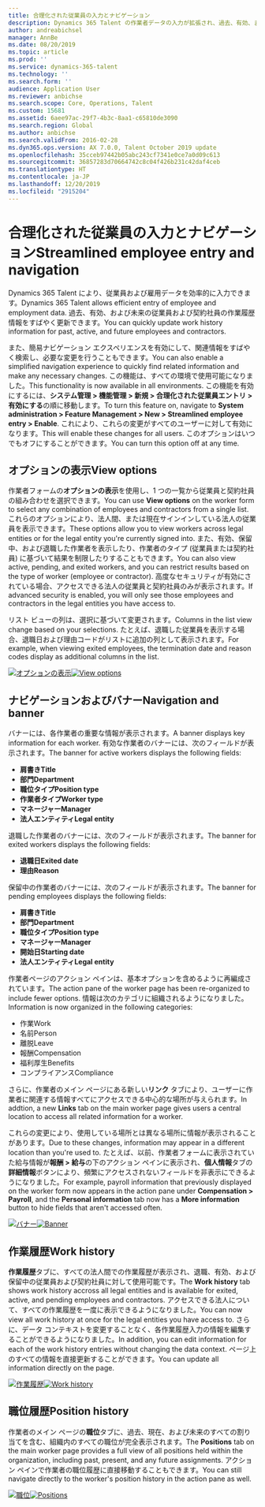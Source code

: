 ```yaml
---
title: 合理化された従業員の入力とナビゲーション
description: Dynamics 365 Talent の作業者データの入力が拡張され、過去、有効、または未来のすべての従業員に対して簡単な入力ができるようになりました。 簡易/連結ナビゲーション モデルが更新され、関連情報をすばやく検索し、必要な更新の表示と実行を行うことができるようになりました。
author: andreabichsel
manager: AnnBe
ms.date: 08/20/2019
ms.topic: article
ms.prod: ''
ms.service: dynamics-365-talent
ms.technology: ''
ms.search.form: ''
audience: Application User
ms.reviewer: anbichse
ms.search.scope: Core, Operations, Talent
ms.custom: 15681
ms.assetid: 6aee97ac-29f7-4b3c-8aa1-c65810de3090
ms.search.region: Global
ms.author: anbichse
ms.search.validFrom: 2016-02-28
ms.dyn365.ops.version: AX 7.0.0, Talent October 2019 update
ms.openlocfilehash: 35cceb97442b05abc243cf7341e0ce7a0d09c613
ms.sourcegitcommit: 36857283d70664742c8c04f426b231c42daf4ceb
ms.translationtype: HT
ms.contentlocale: ja-JP
ms.lasthandoff: 12/20/2019
ms.locfileid: "2915204"
---
```

# <a name="streamlined-employee-entry-and-navigation"></a><span data-ttu-id="82ef6-104">合理化された従業員の入力とナビゲーション</span><span class="sxs-lookup"><span data-stu-id="82ef6-104">Streamlined employee entry and navigation</span></span>

<span data-ttu-id="82ef6-105">Dynamics 365 Talent により、従業員および雇用データを効率的に入力できます。</span><span class="sxs-lookup"><span data-stu-id="82ef6-105">Dynamics 365 Talent allows efficient entry of employee and employment data.</span></span> <span data-ttu-id="82ef6-106">過去、有効、および未来の従業員および契約社員の作業履歴情報をすばやく更新できます。</span><span class="sxs-lookup"><span data-stu-id="82ef6-106">You can quickly update work history information for past, active, and future employees and contractors.</span></span>

<span data-ttu-id="82ef6-107">また、簡易ナビゲーション エクスペリエンスを有効にして、関連情報をすばやく検索し、必要な変更を行うこともできます。</span><span class="sxs-lookup"><span data-stu-id="82ef6-107">You can also enable a simplified navigation experience to quickly find related information and make any necessary changes.</span></span> <span data-ttu-id="82ef6-108">この機能は、すべての環境で使用可能になりました。</span><span class="sxs-lookup"><span data-stu-id="82ef6-108">This functionality is now available in all environments.</span></span> <span data-ttu-id="82ef6-109">この機能を有効にするには、**システム管理 > 機能管理 > 新規 > 合理化された従業員エントリ > 有効にする**の順に移動します。</span><span class="sxs-lookup"><span data-stu-id="82ef6-109">To turn this feature on, navigate to **System administration > Feature Management > New > Streamlined employee entry > Enable**.</span></span> <span data-ttu-id="82ef6-110">これにより、これらの変更がすべてのユーザーに対して有効になります。</span><span class="sxs-lookup"><span data-stu-id="82ef6-110">This will enable these changes for all users.</span></span> <span data-ttu-id="82ef6-111">このオプションはいつでもオフにすることができます。</span><span class="sxs-lookup"><span data-stu-id="82ef6-111">You can turn this option off at any time.</span></span>

## <a name="view-options"></a><span data-ttu-id="82ef6-112">オプションの表示</span><span class="sxs-lookup"><span data-stu-id="82ef6-112">View options</span></span>

<span data-ttu-id="82ef6-113">作業者フォームの**オプションの表示**を使用し、1 つの一覧から従業員と契約社員の組み合わせを選択できます。</span><span class="sxs-lookup"><span data-stu-id="82ef6-113">You can use **View options** on the worker form to select any combination of employees and contractors from a single list.</span></span> <span data-ttu-id="82ef6-114">これらのオプションにより、法人間、または現在サインインしている法人の従業員を表示できます。</span><span class="sxs-lookup"><span data-stu-id="82ef6-114">These options allow you to view workers across legal entities or for the legal entity you're currently signed into.</span></span> <span data-ttu-id="82ef6-115">また、有効、保留中、および退職した作業者を表示したり、作業者のタイプ (従業員または契約社員) に基づいて結果を制限したりすることもできます。</span><span class="sxs-lookup"><span data-stu-id="82ef6-115">You can also view active, pending, and exited workers, and you can restrict results based on the type of worker (employee or contractor).</span></span> <span data-ttu-id="82ef6-116">高度なセキュリティが有効にされている場合、アクセスできる法人の従業員と契約社員のみが表示されます。</span><span class="sxs-lookup"><span data-stu-id="82ef6-116">If advanced security is enabled, you will only see those employees and contractors in the legal entities you have access to.</span></span>

<span data-ttu-id="82ef6-117">リスト ビューの列は、選択に基づいて変更されます。</span><span class="sxs-lookup"><span data-stu-id="82ef6-117">Columns in the list view change based on your selections.</span></span> <span data-ttu-id="82ef6-118">たとえば、退職した従業員を表示する場合、退職日および理由コードがリストに追加の列として表示されます。</span><span class="sxs-lookup"><span data-stu-id="82ef6-118">For example, when viewing exited employees, the termination date and reason codes display as additional columns in the list.</span></span> 

<span data-ttu-id="82ef6-119">[![オプションの表示](./media/Worker-view-option.png)](./media/worker-view-option.png)</span><span class="sxs-lookup"><span data-stu-id="82ef6-119">[![View options](./media/Worker-view-option.png)](./media/worker-view-option.png)</span></span>

## <a name="navigation-and-banner"></a><span data-ttu-id="82ef6-120">ナビゲーションおよびバナー</span><span class="sxs-lookup"><span data-stu-id="82ef6-120">Navigation and banner</span></span>

<span data-ttu-id="82ef6-121">バナーには、各作業者の重要な情報が表示されます。</span><span class="sxs-lookup"><span data-stu-id="82ef6-121">A banner displays key information for each worker.</span></span> <span data-ttu-id="82ef6-122">有効な作業者のバナーには、次のフィールドが表示されます。</span><span class="sxs-lookup"><span data-stu-id="82ef6-122">The banner for active workers displays the following fields:</span></span>

- <span data-ttu-id="82ef6-123">**肩書き**</span><span class="sxs-lookup"><span data-stu-id="82ef6-123">**Title**</span></span>
- <span data-ttu-id="82ef6-124">**部門**</span><span class="sxs-lookup"><span data-stu-id="82ef6-124">**Department**</span></span>
- <span data-ttu-id="82ef6-125">**職位タイプ**</span><span class="sxs-lookup"><span data-stu-id="82ef6-125">**Position type**</span></span>
- <span data-ttu-id="82ef6-126">**作業者タイプ**</span><span class="sxs-lookup"><span data-stu-id="82ef6-126">**Worker type**</span></span>
- <span data-ttu-id="82ef6-127">**マネージャー**</span><span class="sxs-lookup"><span data-stu-id="82ef6-127">**Manager**</span></span>
- <span data-ttu-id="82ef6-128">**法人エンティティ**</span><span class="sxs-lookup"><span data-stu-id="82ef6-128">**Legal entity**</span></span>

<span data-ttu-id="82ef6-129">退職した作業者のバナーには、次のフィールドが表示されます。</span><span class="sxs-lookup"><span data-stu-id="82ef6-129">The banner for exited workers displays the following fields:</span></span>

- <span data-ttu-id="82ef6-130">**退職日**</span><span class="sxs-lookup"><span data-stu-id="82ef6-130">**Exited date**</span></span>
- <span data-ttu-id="82ef6-131">**理由**</span><span class="sxs-lookup"><span data-stu-id="82ef6-131">**Reason**</span></span>

<span data-ttu-id="82ef6-132">保留中の作業者のバナーには、次のフィールドが表示されます。</span><span class="sxs-lookup"><span data-stu-id="82ef6-132">The banner for pending employees displays the following fields:</span></span>

- <span data-ttu-id="82ef6-133">**肩書き**</span><span class="sxs-lookup"><span data-stu-id="82ef6-133">**Title**</span></span>
- <span data-ttu-id="82ef6-134">**部門**</span><span class="sxs-lookup"><span data-stu-id="82ef6-134">**Department**</span></span>
- <span data-ttu-id="82ef6-135">**職位タイプ**</span><span class="sxs-lookup"><span data-stu-id="82ef6-135">**Position type**</span></span>
- <span data-ttu-id="82ef6-136">**マネージャー**</span><span class="sxs-lookup"><span data-stu-id="82ef6-136">**Manager**</span></span>
- <span data-ttu-id="82ef6-137">**開始日**</span><span class="sxs-lookup"><span data-stu-id="82ef6-137">**Starting date**</span></span>
- <span data-ttu-id="82ef6-138">**法人エンティティ**</span><span class="sxs-lookup"><span data-stu-id="82ef6-138">**Legal entity**</span></span>

<span data-ttu-id="82ef6-139">作業者ページのアクション ペインは、基本オプションを含めるように再編成されています。</span><span class="sxs-lookup"><span data-stu-id="82ef6-139">The action pane of the worker page has been re-organized to include fewer options.</span></span> <span data-ttu-id="82ef6-140">情報は次のカテゴリに組織されるようになりました。</span><span class="sxs-lookup"><span data-stu-id="82ef6-140">Information is now organized in the following categories:</span></span> 

- <span data-ttu-id="82ef6-141">作業</span><span class="sxs-lookup"><span data-stu-id="82ef6-141">Work</span></span>
- <span data-ttu-id="82ef6-142">名前</span><span class="sxs-lookup"><span data-stu-id="82ef6-142">Person</span></span>
- <span data-ttu-id="82ef6-143">離脱</span><span class="sxs-lookup"><span data-stu-id="82ef6-143">Leave</span></span>
- <span data-ttu-id="82ef6-144">報酬</span><span class="sxs-lookup"><span data-stu-id="82ef6-144">Compensation</span></span>
- <span data-ttu-id="82ef6-145">福利厚生</span><span class="sxs-lookup"><span data-stu-id="82ef6-145">Benefits</span></span>
- <span data-ttu-id="82ef6-146">コンプライアンス</span><span class="sxs-lookup"><span data-stu-id="82ef6-146">Compliance</span></span>

<span data-ttu-id="82ef6-147">さらに、作業者のメイン ページにある新しい**リンク** タブにより、ユーザーに作業者に関連する情報すべてにアクセスできる中心的な場所が与えられます。</span><span class="sxs-lookup"><span data-stu-id="82ef6-147">In addtion, a new **Links** tab on the main worker page gives users a central location to access all related information for a worker.</span></span>

<span data-ttu-id="82ef6-148">これらの変更により、使用している場所とは異なる場所に情報が表示されることがあります。</span><span class="sxs-lookup"><span data-stu-id="82ef6-148">Due to these changes, information may appear in a different location than you're used to.</span></span> <span data-ttu-id="82ef6-149">たとえば、以前、作業者フォームに表示されていた給与情報が**報酬 > 給与**の下のアクション ペインに表示され、**個人情報**タブの**詳細情報**ボタンにより、頻繁にアクセスされないフィールドを非表示にできるようになりました。</span><span class="sxs-lookup"><span data-stu-id="82ef6-149">For example, payroll information that previously displayed on the worker form now appears in the action pane under **Compensation > Payroll**, and the **Personal information** tab now has a **More information** button to hide fields that aren't accessed often.</span></span>

<span data-ttu-id="82ef6-150">[![バナー](./media/Banner.png)](./media/Banner.png)</span><span class="sxs-lookup"><span data-stu-id="82ef6-150">[![Banner](./media/Banner.png)](./media/Banner.png)</span></span>

## <a name="work-history"></a><span data-ttu-id="82ef6-151">作業履歴</span><span class="sxs-lookup"><span data-stu-id="82ef6-151">Work history</span></span>

<span data-ttu-id="82ef6-152">**作業履歴**タブに、すべての法人間での作業履歴が表示され、退職、有効、および保留中の従業員および契約社員に対して使用可能です。</span><span class="sxs-lookup"><span data-stu-id="82ef6-152">The **Work history** tab shows work history accross all legal entities and is available for exited, active, and pending employees and contractors.</span></span> <span data-ttu-id="82ef6-153">アクセスできる法人について、すべての作業履歴を一度に表示できるようになりました。</span><span class="sxs-lookup"><span data-stu-id="82ef6-153">You can now view all work history at once for the legal entities you have access to.</span></span> <span data-ttu-id="82ef6-154">さらに、データ コンテキストを変更することなく、各作業履歴入力の情報を編集することができるようになりました。</span><span class="sxs-lookup"><span data-stu-id="82ef6-154">In addition, you can edit information for each of the work history entries without changing the data context.</span></span> <span data-ttu-id="82ef6-155">ページ上のすべての情報を直接更新することができます。</span><span class="sxs-lookup"><span data-stu-id="82ef6-155">You can update all information directly on the page.</span></span> 

<span data-ttu-id="82ef6-156">[![作業履歴](./media/Worker-work-history.png)](./media/Worker-work-history.png)</span><span class="sxs-lookup"><span data-stu-id="82ef6-156">[![Work history](./media/Worker-work-history.png)](./media/Worker-work-history.png)</span></span>

## <a name="position-history"></a><span data-ttu-id="82ef6-157">職位履歴</span><span class="sxs-lookup"><span data-stu-id="82ef6-157">Position history</span></span>

<span data-ttu-id="82ef6-158">作業者のメイン ページの**職位**タブに、過去、現在、および未来のすべての割り当てを含む、組織内のすべての職位が完全表示されます。</span><span class="sxs-lookup"><span data-stu-id="82ef6-158">The **Positions** tab on the main worker page provides a full view of all positions held within the organization, including past, present, and any future assignments.</span></span> <span data-ttu-id="82ef6-159">アクション ペインで作業者の職位履歴に直接移動することもできます。</span><span class="sxs-lookup"><span data-stu-id="82ef6-159">You can still navigate directly to the worker's position history in the action pane as well.</span></span>

<span data-ttu-id="82ef6-160">[![職位](./media/Worker-position-history.png)](./media/Worker-position-history.png)</span><span class="sxs-lookup"><span data-stu-id="82ef6-160">[![Positions](./media/Worker-position-history.png)](./media/Worker-position-history.png)</span></span>

